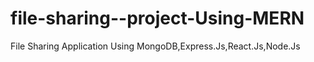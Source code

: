 # file-sharing--project-Using-MERN
File Sharing Application Using MongoDB,Express.Js,React.Js,Node.Js
